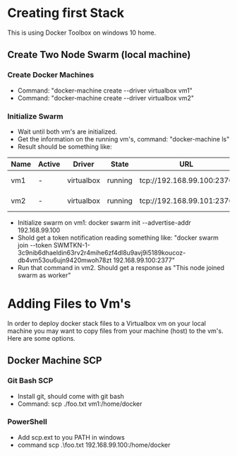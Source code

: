 # Creating first Stack

This is using Docker Toolbox on windows 10 home. 

## Create Two Node Swarm (local machine)

### Create Docker Machines

- Command: "docker-machine create --driver virtualbox vm1"
- Command: "docker-machine create --driver virtualbox vm2"

### Initialize Swarm
- Wait until both vm's are initialized.
- Get the information on the running vm's, command: "docker-machine ls"
- Result should be something like: 

|Name|Active|Driver|State|URL|SWARM|Docker|Errors|
|----|------|------|-----|---|-----|------|------|
|vm1 |-|virtualbox|running|tcp://192.168.99.100:2376|-| v17.12.0-ce|-|
|vm2 |-|virtualbox|running|tcp://192.168.99.101:2376|-| v17.12.0-ce|-| 

- Initialize swarm on vm1: docker swarm init --advertise-addr 192.168.99.100
- Shold get a token notification reading something like: "docker swarm join --token SWMTKN-1-3c9nib6dhaeldin63rv2r4mihe6zf4dl8u9avj9i5189koucoz-db4vm53ou6ujn9420mwoh78zt 192.168.99.100:2377"
- Run that command in vm2. Should get a response as "This node joined swarm as worker"



# Adding Files to Vm's

In order to deploy docker stack files to a Virtualbox vm on your local machine you may want to copy files from your machine (host) to the vm's. Here are some options. 

## Docker Machine SCP

### Git Bash SCP
- Install git, should come with git bash
- Command: scp ./foo.txt vm1:/home/docker

### PowerShell
- Add scp.ext to you PATH in windows
- command scp .\foo.txt 192.168.99.100:/home/docker


